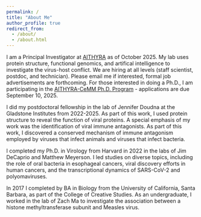 ```yaml
---
permalink: /
title: "About Me"
author_profile: true
redirect_from: 
  - /about/
  - /about.html
---
```


I am a Principal Investigator at [AITHYRA](https://www.oeaw.ac.at/aithyra) as of October 2025. My lab uses protein structure, functional genomics, and artifical intelligence to investigate the virus-host conflict. We are hiring at all levels (staff scientist, postdoc, and technician). Please email me if interested, formal job advertisements are forthcoming. For those interested in doing a Ph.D., I am participating in the [AITHYRA-CeMM Ph.D. Program](https://apply.cemm.at/) - applications are due September 10, 2025.

I did my postdoctoral fellowship in the lab of Jennifer Doudna at the Gladstone Institutes from 2022-2025. As part of this work, I used protein structure to reveal the function of viral proteins. A special emphasis of my work was the identification of viral immune antagonists. As part of this work, I discovered a conserved mechanism of immune antagonism employed by viruses that infect animals and viruses that infect bacteria. 

I completed my Ph.D. in Virology from Harvard in 2022 in the labs of Jim DeCaprio and Matthew Meyerson. I led studies on diverse topics, including the role of oral bacteria in esophageal cancers, viral discovery efforts in human cancers, and the transcriptional dynamics of SARS-CoV-2 and polyomaviruses. 

In 2017 I completed by BA in Biology from the University of California, Santa Barbara, as part of the College of Creative Studies. As an undergraduate, I worked in the lab of Zach Ma to investigate the association between a histone methyltransferase subunit and Measles virus.
